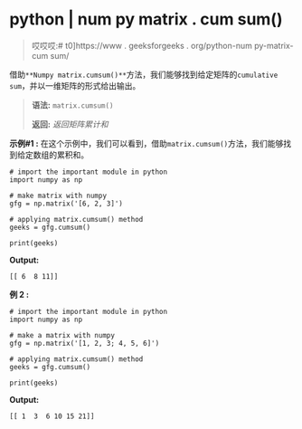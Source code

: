 # python | num py matrix . cum sum()

> 哎哎哎:# t0]https://www . geeksforgeeks . org/python-num py-matrix-cum sum/

借助`**Numpy matrix.cumsum()**`方法，我们能够找到给定矩阵的`cumulative sum`，并以一维矩阵的形式给出输出。

> **语法:** `matrix.cumsum()`
> 
> **返回:** *返回矩阵累计和*

**示例#1 :**
在这个示例中，我们可以看到，借助`matrix.cumsum()`方法，我们能够找到给定数组的累积和。

```
# import the important module in python
import numpy as np

# make matrix with numpy
gfg = np.matrix('[6, 2, 3]')

# applying matrix.cumsum() method
geeks = gfg.cumsum()

print(geeks)
```

**Output:**

```
[[ 6  8 11]]

```

**例 2 :**

```
# import the important module in python
import numpy as np

# make a matrix with numpy
gfg = np.matrix('[1, 2, 3; 4, 5, 6]')

# applying matrix.cumsum() method
geeks = gfg.cumsum()

print(geeks)
```

**Output:**

```
[[ 1  3  6 10 15 21]]

```
